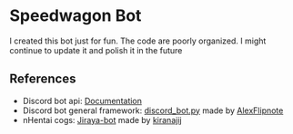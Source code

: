 # Speedwagon Bot
I created this bot just for fun. The code are poorly organized. I might continue to update it and polish it in the future

## References
* Discord bot api: [Documentation](https://discordpy.readthedocs.io/en/latest/index.html)
* Discord bot general framework: [discord_bot.py](https://github.com/AlexFlipnote/discord_bot.py) made by [AlexFlipnote](https://github.com/AlexFlipnote)
* nHentai cogs: [Jiraya-bot](https://github.com/kiranajij/Jiraya-bot) made by [kiranajij](https://github.com/kiranajij)

